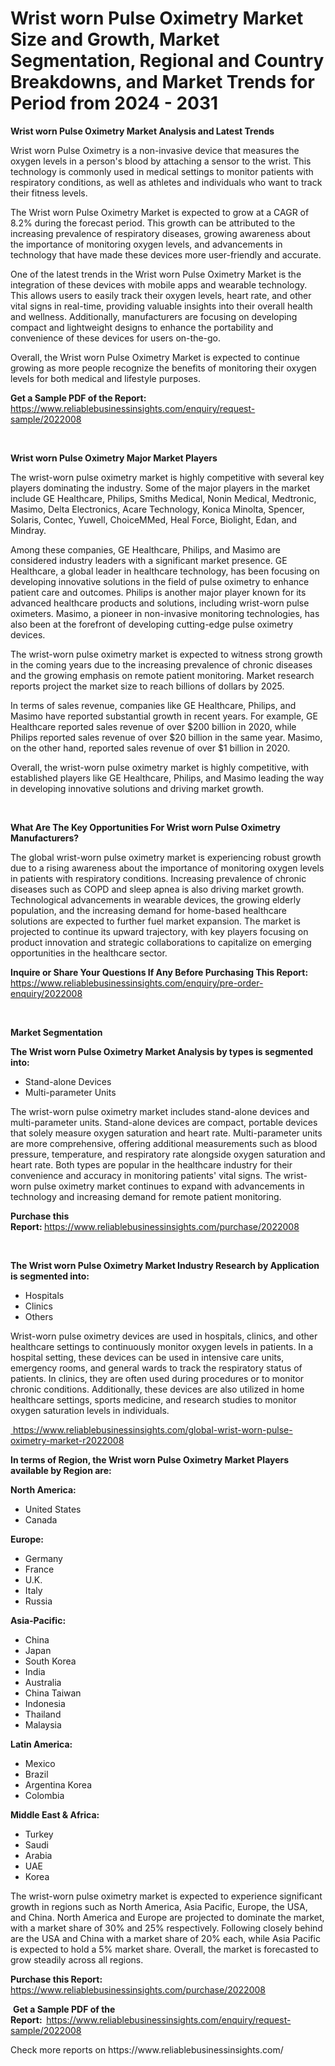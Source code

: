 <p><h1>Wrist worn Pulse Oximetry Market Size and Growth, Market Segmentation, Regional and Country Breakdowns, and Market Trends for Period from 2024 -  2031</h1></p><p><strong>Wrist worn Pulse Oximetry Market Analysis and Latest Trends</strong></p>
<p><p>Wrist worn Pulse Oximetry is a non-invasive device that measures the oxygen levels in a person's blood by attaching a sensor to the wrist. This technology is commonly used in medical settings to monitor patients with respiratory conditions, as well as athletes and individuals who want to track their fitness levels.</p><p>The Wrist worn Pulse Oximetry Market is expected to grow at a CAGR of 8.2% during the forecast period. This growth can be attributed to the increasing prevalence of respiratory diseases, growing awareness about the importance of monitoring oxygen levels, and advancements in technology that have made these devices more user-friendly and accurate.</p><p>One of the latest trends in the Wrist worn Pulse Oximetry Market is the integration of these devices with mobile apps and wearable technology. This allows users to easily track their oxygen levels, heart rate, and other vital signs in real-time, providing valuable insights into their overall health and wellness. Additionally, manufacturers are focusing on developing compact and lightweight designs to enhance the portability and convenience of these devices for users on-the-go.</p><p>Overall, the Wrist worn Pulse Oximetry Market is expected to continue growing as more people recognize the benefits of monitoring their oxygen levels for both medical and lifestyle purposes.</p></p>
<p><strong>Get a Sample PDF of the Report:&nbsp;</strong> <a href="https://www.reliablebusinessinsights.com/enquiry/request-sample/2022008">https://www.reliablebusinessinsights.com/enquiry/request-sample/2022008</a></p>
<p>&nbsp;</p>
<p><strong>Wrist worn Pulse Oximetry Major Market Players</strong></p>
<p><p>The wrist-worn pulse oximetry market is highly competitive with several key players dominating the industry. Some of the major players in the market include GE Healthcare, Philips, Smiths Medical, Nonin Medical, Medtronic, Masimo, Delta Electronics, Acare Technology, Konica Minolta, Spencer, Solaris, Contec, Yuwell, ChoiceMMed, Heal Force, Biolight, Edan, and Mindray.</p><p>Among these companies, GE Healthcare, Philips, and Masimo are considered industry leaders with a significant market presence. GE Healthcare, a global leader in healthcare technology, has been focusing on developing innovative solutions in the field of pulse oximetry to enhance patient care and outcomes. Philips is another major player known for its advanced healthcare products and solutions, including wrist-worn pulse oximeters. Masimo, a pioneer in non-invasive monitoring technologies, has also been at the forefront of developing cutting-edge pulse oximetry devices.</p><p>The wrist-worn pulse oximetry market is expected to witness strong growth in the coming years due to the increasing prevalence of chronic diseases and the growing emphasis on remote patient monitoring. Market research reports project the market size to reach billions of dollars by 2025.</p><p>In terms of sales revenue, companies like GE Healthcare, Philips, and Masimo have reported substantial growth in recent years. For example, GE Healthcare reported sales revenue of over $200 billion in 2020, while Philips reported sales revenue of over $20 billion in the same year. Masimo, on the other hand, reported sales revenue of over $1 billion in 2020.</p><p>Overall, the wrist-worn pulse oximetry market is highly competitive, with established players like GE Healthcare, Philips, and Masimo leading the way in developing innovative solutions and driving market growth.</p></p>
<p>&nbsp;</p>
<p><strong>What Are The Key Opportunities For Wrist worn Pulse Oximetry Manufacturers?</strong></p>
<p><p>The global wrist-worn pulse oximetry market is experiencing robust growth due to a rising awareness about the importance of monitoring oxygen levels in patients with respiratory conditions. Increasing prevalence of chronic diseases such as COPD and sleep apnea is also driving market growth. Technological advancements in wearable devices, the growing elderly population, and the increasing demand for home-based healthcare solutions are expected to further fuel market expansion. The market is projected to continue its upward trajectory, with key players focusing on product innovation and strategic collaborations to capitalize on emerging opportunities in the healthcare sector.</p></p>
<p><strong>Inquire or Share Your Questions If Any Before Purchasing This Report:</strong> <a href="https://www.reliablebusinessinsights.com/enquiry/pre-order-enquiry/2022008">https://www.reliablebusinessinsights.com/enquiry/pre-order-enquiry/2022008</a></p>
<p>&nbsp;</p>
<p><strong>Market Segmentation</strong></p>
<p><strong>The Wrist worn Pulse Oximetry Market Analysis by types is segmented into:</strong></p>
<p><ul><li>Stand-alone Devices</li><li>Multi-parameter Units</li></ul></p>
<p><p>The wrist-worn pulse oximetry market includes stand-alone devices and multi-parameter units. Stand-alone devices are compact, portable devices that solely measure oxygen saturation and heart rate. Multi-parameter units are more comprehensive, offering additional measurements such as blood pressure, temperature, and respiratory rate alongside oxygen saturation and heart rate. Both types are popular in the healthcare industry for their convenience and accuracy in monitoring patients' vital signs. The wrist-worn pulse oximetry market continues to expand with advancements in technology and increasing demand for remote patient monitoring.</p></p>
<p><strong>Purchase this Report:&nbsp;</strong><a href="https://www.reliablebusinessinsights.com/purchase/2022008">https://www.reliablebusinessinsights.com/purchase/2022008</a></p>
<p>&nbsp;</p>
<p><strong>The Wrist worn Pulse Oximetry Market Industry Research by Application is segmented into:</strong></p>
<p><ul><li>Hospitals</li><li>Clinics</li><li>Others</li></ul></p>
<p><p>Wrist-worn pulse oximetry devices are used in hospitals, clinics, and other healthcare settings to continuously monitor oxygen levels in patients. In a hospital setting, these devices can be used in intensive care units, emergency rooms, and general wards to track the respiratory status of patients. In clinics, they are often used during procedures or to monitor chronic conditions. Additionally, these devices are also utilized in home healthcare settings, sports medicine, and research studies to monitor oxygen saturation levels in individuals.</p></p>
<p><a href="https://www.reliablebusinessinsights.com/global-wrist-worn-pulse-oximetry-market-r2022008">&nbsp;https://www.reliablebusinessinsights.com/global-wrist-worn-pulse-oximetry-market-r2022008</a></p>
<p><strong>In terms of Region, the Wrist worn Pulse Oximetry Market Players available by Region are:</strong></p>
<p>
    <p> <strong> North America: </strong>
        <ul>
            <li>United States</li>
            <li>Canada</li>
        </ul>
        </p> 
    <p> <strong> Europe: </strong>
        <ul>
            <li>Germany</li>
            <li>France</li>
            <li>U.K.</li>
            <li>Italy</li>
            <li>Russia</li>
        </ul>
        </p> 
    <p> <strong> Asia-Pacific: </strong>
        <ul>
            <li>China</li>
            <li>Japan</li>
            <li>South Korea</li>
            <li>India</li>
            <li>Australia</li>
            <li>China Taiwan</li>
            <li>Indonesia</li>
            <li>Thailand</li>
            <li>Malaysia</li>
        </ul>
        </p> 
    <p> <strong> Latin America: </strong>
        <ul>
            <li>Mexico</li>
            <li>Brazil</li>
            <li>Argentina Korea</li>
            <li>Colombia</li>
        </ul>
        </p> 
    <p> <strong> Middle East & Africa: </strong>
        <ul>
            <li>Turkey</li>
            <li>Saudi</li>
            <li>Arabia</li>
            <li>UAE</li>
            <li>Korea</li>
        </ul>
    </p>
    </p>
<p><p>The wrist-worn pulse oximetry market is expected to experience significant growth in regions such as North America, Asia Pacific, Europe, the USA, and China. North America and Europe are projected to dominate the market, with a market share of 30% and 25% respectively. Following closely behind are the USA and China with a market share of 20% each, while Asia Pacific is expected to hold a 5% market share. Overall, the market is forecasted to grow steadily across all regions.</p></p>
<p><strong>Purchase this Report: </strong><a href="https://www.reliablebusinessinsights.com/purchase/2022008">https://www.reliablebusinessinsights.com/purchase/2022008</a></p>
<p>&nbsp;<strong>Get a Sample PDF of the Report:&nbsp;&nbsp;</strong><a href="https://www.reliablebusinessinsights.com/enquiry/request-sample/2022008">https://www.reliablebusinessinsights.com/enquiry/request-sample/2022008</a></p>
<p><strong></strong></p>
<p>Check more reports on https://www.reliablebusinessinsights.com/</p>